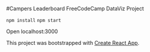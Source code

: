 #Campers Leaderboard
FreeCodeCamp DataViz Project

`npm install`
`npm start`

Open localhost:3000

This project was bootstrapped with [Create React App](https://github.com/facebookincubator/create-react-app).
